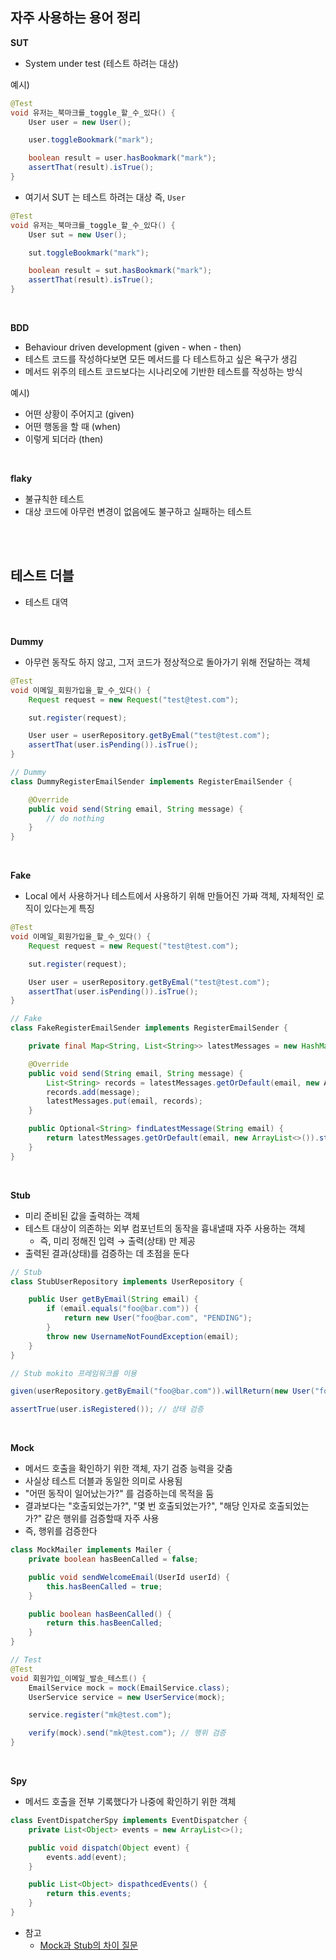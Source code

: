 ## 자주 사용하는 용어 정리

**SUT**

- System under test (테스트 하려는 대상)

예시)

```java
@Test
void 유저는_북마크를_toggle_할_수_있다() {
    User user = new User();

    user.toggleBookmark("mark");

    boolean result = user.hasBookmark("mark");
    assertThat(result).isTrue();
}
```

- 여기서 SUT 는 테스트 하려는 대상 즉, `User`

```java
@Test
void 유저는_북마크를_toggle_할_수_있다() {
    User sut = new User();

    sut.toggleBookmark("mark");

    boolean result = sut.hasBookmark("mark");
    assertThat(result).isTrue();
}
```

</br>

**BDD**

- Behaviour driven development (given - when - then)
- 테스트 코드를 작성하다보면 모든 메서드를 다 테스트하고 싶은 욕구가 생김
- 메서드 위주의 테스트 코드보다는 시나리오에 기반한 테스트를 작성하는 방식

예시)

- 어떤 상황이 주어지고 (given)
- 어떤 행동을 할 때 (when)
- 이렇게 되더라 (then)

</br>

**flaky**

- 불규칙한 테스트
- 대상 코드에 아무런 변경이 없음에도 불구하고 실패하는 테스트

</br>
</br>

## 테스트 더블

- 테스트 대역

</br>

**Dummy**

- 아무런 동작도 하지 않고, 그저 코드가 정상적으로 돌아가기 위해 전달하는 객체

```java
@Test
void 이메일_회원가입을_할_수_있다() {
    Request request = new Request("test@test.com");

    sut.register(request);

    User user = userRepository.getByEmal("test@test.com");
    assertThat(user.isPending()).isTrue();
}

// Dummy
class DummyRegisterEmailSender implements RegisterEmailSender {

    @Override
    public void send(String email, String message) {
        // do nothing
    }
}
```

</br>

**Fake**

- Local 에서 사용하거나 테스트에서 사용하기 위해 만들어진 가짜 객체, 자체적인 로직이 있다는게 특징

```java
@Test
void 이메일_회원가입을_할_수_있다() {
    Request request = new Request("test@test.com");

    sut.register(request);

    User user = userRepository.getByEmal("test@test.com");
    assertThat(user.isPending()).isTrue();
}

// Fake
class FakeRegisterEmailSender implements RegisterEmailSender {

    private final Map<String, List<String>> latestMessages = new HashMap<>();

    @Override
    public void send(String email, String message) {
        List<String> records = latestMessages.getOrDefault(email, new ArraList<>());
        records.add(message);
        latestMessages.put(email, records);
    }

    public Optional<String> findLatestMessage(String email) {
        return latestMessages.getOrDefault(email, new ArrayList<>()).stream().findFirst();
    }
}
```

</br>

**Stub**

- 미리 준비된 값을 출력하는 객체
- 테스트 대상이 의존하는 외부 컴포넌트의 동작을 흉내낼때 자주 사용하는 객체
  - 즉, 미리 정해진 입력 → 출력(상태) 만 제공
- 출력된 결과(상태)를 검증하는 데 초점을 둔다

```java
// Stub
class StubUserRepository implements UserRepository {

    public User getByEmail(String email) {
        if (email.equals("foo@bar.com")) {
            return new User("foo@bar.com", "PENDING");
        }
        throw new UsernameNotFoundException(email);
    }
}
```

```java
// Stub mokito 프레임워크를 이용

given(userRepository.getByEmail("foo@bar.com")).willReturn(new User("foo@bar.com", "PENDING"));

assertTrue(user.isRegistered()); // 상태 검증
```

</br>

**Mock**

- 메서드 호출을 확인하기 위한 객체, 자기 검증 능력을 갖춤
- 사실상 테스트 더블과 동일한 의미로 사용됨
- "어떤 동작이 일어났는가?" 를 검증하는데 목적을 둠
- 결과보다는 "호출되었는가?", "몇 번 호출되었는가?", "해당 인자로 호출되었는가?" 같은 행위를 검증할때 자주 사용
- 즉, 행위를 검증한다

```java
class MockMailer implements Mailer {
    private boolean hasBeenCalled = false;

    public void sendWelcomeEmail(UserId userId) {
        this.hasBeenCalled = true;
    }

    public boolean hasBeenCalled() {
        return this.hasBeenCalled;
    }
}

// Test
@Test
void 회원가입_이메일_발송_테스트() {
    EmailService mock = mock(EmailService.class);
    UserService service = new UserService(mock);

    service.register("mk@test.com");

    verify(mock).send("mk@test.com"); // 행위 검증
}
```

</br>

**Spy**

- 메서드 호출을 전부 기록했다가 나중에 확인하기 위한 객체

```java
class EventDispatcherSpy implements EventDispatcher {
    private List<Object> events = new ArrayList<>();

    public void dispatch(Object event) {
        events.add(event);
    }

    public List<Object> dispathcedEvents() {
        return this.events;
    }
}
```

- 참고
  - [Mock과 Stub의 차이 질문](https://www.inflearn.com/community/questions/1257985/mock%EA%B3%BC-stub%EC%9D%98-%EC%B0%A8%EC%9D%B4%EA%B0%80-%EC%95%84%EC%A7%81-%EC%9E%98-%EA%B5%AC%EB%B6%84%EB%90%98%EC%A7%80-%EC%95%8A%EC%8A%B5%EB%8B%88%EB%8B%A4?gad_source=1&gad_campaignid=20714471420&gbraid=0AAAAADAClSB48ttcNBsmlzysq5Cw2aZFO&gclid=CjwKCAjwup3HBhAAEiwA7euZuku9sSbb7S0x8gsX0y9EnTZD9UUE6WYpWlYy8d_aMPKqXEQEa8RB1xoCXdAQAvD_BwE)
